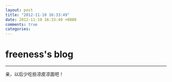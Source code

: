 ```yaml
---
layout: post
title: "2012-11-10 16:33:49"
date: 2012-11-10 16:33:49 +0800
comments: true
categories: 
---
```


# freeness's blog

----------

>
亲，以后少吃些凉皮凉面吧！